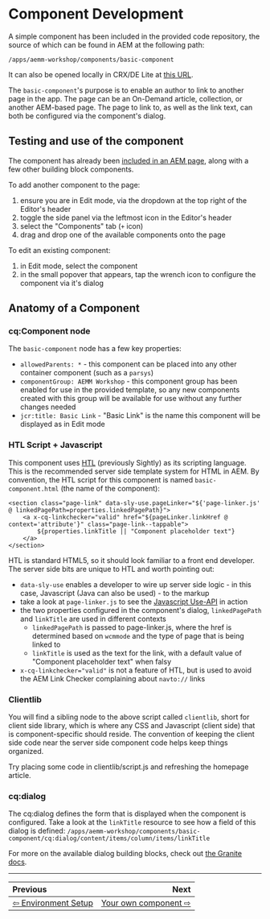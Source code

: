# Component Development

A simple component has been included in the provided code repository, the source of which can be found in AEM at the following path:

    /apps/aemm-workshop/components/basic-component

It can also be opened locally in CRX/DE Lite at <a href="http://localhost:4502/crx/de/index.jsp#/apps/aemm-workshop/components/basic-component" target="_blank">this URL</a>.

The `basic-component`'s purpose is to enable an author to link to another page in the app. The page can be an On-Demand article, collection, or another AEM-based page. The page to link to, as well as the link text, can both be configured via the component's dialog.


## Testing and use of the component

The component has already been <a href="http://localhost:4502/editor.html/content/mobileapps/aemm-workshop-sample/articles/homepage.html" target="_blank">included in an AEM page</a>, along with a few other building block components.

To add another component to the page:

1. ensure you are in Edit mode, via the dropdown at the top right of the Editor's header
2. toggle the side panel via the leftmost icon in the Editor's header
3. select the "Components" tab (`+` icon)
4. drag and drop one of the available components onto the page

To edit an existing component:

1. in Edit mode, select the component
2. in the small popover that appears, tap the wrench icon to configure the component via it's dialog


## Anatomy of a Component

### cq:Component node

The `basic-component` node has a few key properties:

- `allowedParents: *` - this component can be placed into any other container component (such as a `parsys`)
- `componentGroup: AEMM Workshop` - this component group has been enabled for use in the provided template, so any new components created with this group will be available for use without any further changes needed
- `jcr:title: Basic Link` - "Basic Link" is the name this component will be displayed as in Edit mode


### HTL Script + Javascript

This component uses [HTL](https://docs.adobe.com/docs/en/htl/overview.html) (previously Sightly) as its scripting language. This is the recommended server side template system for HTML in AEM. By convention, the HTL script for this component is named `basic-component.html` (the name of the component):

    <section class="page-link" data-sly-use.pageLinker="${'page-linker.js' @ linkedPagePath=properties.linkedPagePath}">
        <a x-cq-linkchecker="valid" href="${pageLinker.linkHref @ context='attribute'}" class="page-link--tappable">
        	${properties.linkTitle || "Component placeholder text"}
        </a>
    </section>

HTL is standard HTML5, so it should look familiar to a front end developer. The server side bits are unique to HTL and worth pointing out:

- `data-sly-use` enables a developer to wire up server side logic - in this case, Javascript (Java can also be used) - to the markup
- take a look at `page-linker.js` to see the <a href="https://docs.adobe.com/docs/en/htl/docs/getting-started.html#Use-API for Accessing Logic" target="_blank">Javascript Use-API</a> in action
- the two properties configured in the component's dialog, `linkedPagePath` and `linkTitle` are used in different contexts
    - `linkedPagePath` is passed to page-linker.js, where the href is determined based on `wcmmode` and the type of page that is being linked to
    - `linkTitle` is used as the text for the link, with a default value of "Component placeholder text" when falsy
- `x-cq-linkchecker="valid"` is not a feature of HTL, but is used to avoid the AEM Link Checker complaining about `navto://` links


### Clientlib

You will find a sibling node to the above script called `clientlib`, short for client side library, which is where any CSS and Javascript (client side) that is component-specific should reside. The convention of keeping the client side code near the server side component code helps keep things organized.

Try placing some code in clientlib/script.js and refreshing the homepage article.


### cq:dialog

The cq:dialog defines the form that is displayed when the component is configured. Take a look at the `linkTitle` resource to see how a field of this dialog is defined: `/apps/aemm-workshop/components/basic-component/cq:dialog/content/items/column/items/linkTitle`

For more on the available dialog building blocks, check out <a href="https://docs.adobe.com/docs/en/aem/6-1/ref/granite-ui/api/jcr_root/libs/granite/ui/components/foundation/form/index.html" target="_blank">the Granite docs</a>.

***

| Previous      |         Next |
| :------------ | ------------:|
| [⇦ Environment Setup](1_environment_setup.md) | [Your own component ⇨](3_your_own_component.md) |